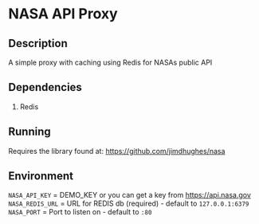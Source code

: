 # NASA API Proxy

## Description

A simple proxy with caching using Redis for NASAs public API

## Dependencies
1. Redis

## Running

Requires the library found at: https://github.com/jimdhughes/nasa

## Environment

`NASA_API_KEY` = DEMO_KEY or you can get a key from https://api.nasa.gov
`NASA_REDIS_URL` = URL for REDIS db (required) - default to `127.0.0.1:6379`
`NASA_PORT` = Port to listen on - default to `:80`
